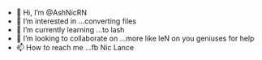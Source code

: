 - 👋 Hi, I’m @AshNicRN
- 👀 I’m interested in ...converting files
- 🌱 I’m currently learning ...to lash
- 💞️ I’m looking to collaborate on ...more like leN on you geniuses for help
- 📫 How to reach me ...fb Nic Lance

<!---
AshNicRN/AshNicRN is a ✨ special ✨ repository because its `README.md` (this file) appears on your GitHub profile.
You can click the Preview link to take a look at your changes.
--->
